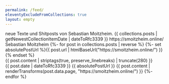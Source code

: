 ```yaml
---
permalink: /feed/
eleventyExcludeFromCollections: true
layout: empty
---
```

<?xml version="1.0" encoding="utf-8"?>
<?xml-stylesheet href="/feed/pretty-atom-feed.xsl" type="text/xsl"?>
<feed xmlns="http://www.w3.org/2005/Atom" xml:lang="de">
  <title>Sebastian Moitzheim's Weblog</title>
  <subtitle>neue Texte und Shitposts von Sebastian Moitzheim.</subtitle>
  <link href="https://smoitzheim.online/feed.xml" rel="self" />
  <link href="https://smoitzheim.online/" />
  <updated>{{ collections.posts | getNewestCollectionItemDate | dateToRfc3339 }}</updated>
  <id>https://smoitzheim.online/</id>
  <author>
    <name>Sebastian Moitzheim</name>
  </author>
  {%- for post in collections.posts | reverse %}
  {%- set absolutePostUrl %}{{ post.url | htmlBaseUrl("https://smoitzheim.online/") }}{% endset %}
  <entry>
    <title>{{ post.data.title }}</title>
    <link href="{{ absolutePostUrl }}" />
    <summary>{{ post.content | striptags(true, preserve_linebreaks) | truncate(280) }}</summary>
    <updated>{{ post.date | dateToRfc3339 }}</updated>
    <id>{{ absolutePostUrl }}</id>
    <content type="html">{{ post.content | renderTransforms(post.data.page, "https://smoitzheim.online/") }}</content>
  </entry>
  {%- endfor %}
</feed>